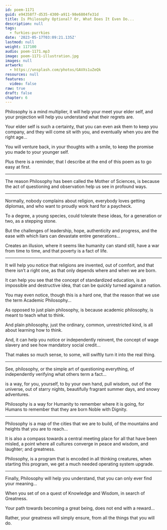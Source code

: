 ```yaml
---
id: poem-1171
guid: e94358f7-d535-4300-a911-98e6804fe31d
title: Is Philosophy Optional? Or, What Does It Even Do...
description: null
tags:
  - furkies-purrkies
date: '2023-05-17T03:09:21.135Z'
lastmod: null
weight: 117100
audio: poem-1171.mp3
image: poem-1171-illustration.jpg
images: null
artwork:
  - https://unsplash.com/photos/GAVXs1uZeQk
resources: null
features:
  video: false
raw: true
draft: false
chapter: 6
---
```


Philosophy is a mind multiplier, it will help your meet your elder self,
and your projection will help you understand what their regrets are.

Your elder self is such a certainty, that you can even ask them to keep you company,
and they will come sit with you, and eventually when you are the right age...

You will venture back, in your thoughts with a smile,
to keep the promise you made to your younger self.

Plus there is a reminder,
that I describe at the end of this poem as to go easy at first.

---

The reason Philosophy has been called the Mother of Sciences,
is because the act of questioning and observation help us see in profound ways.

---

Normally, nobody complains about religion, everybody loves getting diplomas,
and who want to proudly work hard for a paycheck.

To a degree, a young species, could tolerate these ideas,
for a generation or two, as a stepping stone.

But the challenges of leadership, hope, authenticity and progress,
and the ease with which liars can devastate entire generations…

Creates an illusion, where it seems like humanity can stand still,
have a war from time to time, and that poverty is a fact of life.


---


It will help you notice that religions are invented, out of comfort,
and that there isn’t a right one, as that only depends where and when we are born.

It can help you see that the concept of standardized education,
is an impossible and destructive idea, that can be quickly turned against a nation.

You may even notice, though this is a hard one,
that the reason that we use the term Academic Philosophy…

As opposed to just plain philosophy, is because academic philosophy,
is meant to teach what to think.

And plain philosophy, just the ordinary, common, unrestricted kind,
is all about learning how to think.

And, it can help you notice or independently reinvent,
the concept of wage slavery and see how mandatory social credit…

That makes so much sense, to some,
will swiftly turn it into the real thing.

---

See, philosophy, or the simple art of questioning everything,
of independently verifying what others term a fact…

is a way, for you, yourself, to by your own hand, pull wisdom, out of the universe,
out of starry nights, beautifully fragrant summer days, and snowy adventures.

Philosophy is a way for Humanity to remember where it is going,
for Humans to remember that they are born Noble with Dignity.

---

Philosophy is a map of the cities that we are to build,
of the mountains and heights that you are to reach…

It is also a compass towards a central meeting place for all that have been misled,
a point where all cultures converge in peace and wisdom, and laughter; and greatness.

Philosophy, is a program that is encoded in all thinking creatures,
when starting this program, we get a much needed operating system upgrade.

---

Finally, Philosophy will help you understand,
that you can only ever find your meaning...

When you set of on a quest of Knowledge and Wisdom,
in search of Greatness.

Your path towards becoming a great being,
does not end with a reward...

Rather, your greatness will simply ensure,
from all the things that you will do.
